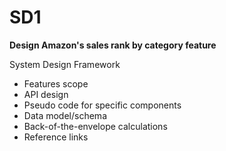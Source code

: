 # SD1


**Design Amazon's sales rank by category feature**


System Design Framework
- Features scope
- API design
- Pseudo code for specific components
- Data model/schema
- Back-of-the-envelope calculations
- Reference links
